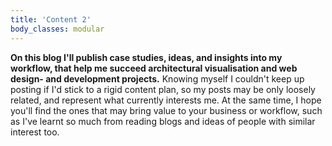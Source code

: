 ```yaml
---
title: 'Content 2'
body_classes: modular
---
```


**On this blog I'll publish case studies, ideas, and insights into my workflow, that help me succeed architectural visualisation and web design- and development projects.** Knowing myself I couldn't keep up posting if I'd stick to a rigid content plan, so my posts may be only loosely related, and represent what currently interests me. At the same time, I hope you'll find the ones that may bring value to your business or workflow, such as I've learnt so much from reading blogs and ideas of people with similar interest too.